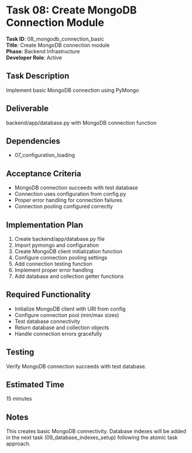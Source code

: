 # Task 08: Create MongoDB Connection Module

**Task ID**: 08_mongodb_connection_basic  
**Title**: Create MongoDB connection module  
**Phase**: Backend Infrastructure  
**Developer Role**: Active  

## Task Description
Implement basic MongoDB connection using PyMongo

## Deliverable
backend/app/database.py with MongoDB connection function

## Dependencies
- 07_configuration_loading

## Acceptance Criteria
- MongoDB connection succeeds with test database
- Connection uses configuration from config.py
- Proper error handling for connection failures
- Connection pooling configured correctly

## Implementation Plan
1. Create backend/app/database.py file
2. Import pymongo and configuration
3. Create MongoDB client initialization function
4. Configure connection pooling settings
5. Add connection testing function
6. Implement proper error handling
7. Add database and collection getter functions

## Required Functionality
- Initialize MongoDB client with URI from config
- Configure connection pool (min/max sizes)
- Test database connectivity
- Return database and collection objects
- Handle connection errors gracefully

## Testing
Verify MongoDB connection succeeds with test database.

## Estimated Time
15 minutes

## Notes
This creates basic MongoDB connectivity. Database indexes will be added in the next task (09_database_indexes_setup) following the atomic task approach.